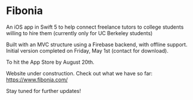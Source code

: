 # Fibonia
An iOS app in Swift 5 to help connect freelance tutors to college students willing to hire them (currently only for UC Berkeley students)

Built with an MVC structure using a Firebase backend, with offline support. Initial version completed on Friday, May 1st (contact for download).

To hit the App Store by August 20th.

Website under construction. Check out what we have so far: https://www.fibonia.com/

Stay tuned for further updates!
